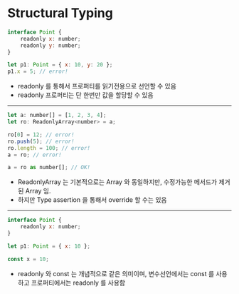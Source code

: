# Structural Typing

```javascript
interface Point {
    readonly x: number;
    readonly y: number;
}

let p1: Point = { x: 10, y: 20 };
p1.x = 5; // error!
```
- readonly 를 통해서 프로퍼티를 읽기전용으로 선언할 수 있음
- readonly 프로퍼티는 단 한번만 값을 할당할 수 있음


---
```javascript
let a: number[] = [1, 2, 3, 4];
let ro: ReadonlyArray<number> = a;

ro[0] = 12; // error!
ro.push(5); // error!
ro.length = 100; // error!
a = ro; // error!

a = ro as number[]; // OK!
```
- ReadonlyArray 는 기본적으로는 Array 와 동일하지만, 수정가능한 메서드가 제거된 Array 임.
- 하지만 Type assertion 을 통해서 override 할 수는 있음


---
```javascript
interface Point {
    readonly x: number;
}

let p1: Point = { x: 10 };

const x = 10;
```
- readonly 와 const 는 개념적으로 같은 의미이며, 변수선언에서는 const 를 사용하고 프로퍼티에서는 readonly 를 사용함

